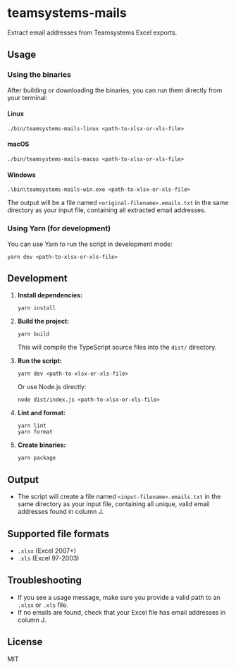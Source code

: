 # teamsystems-mails

Extract email addresses from Teamsystems Excel exports.

## Usage

### Using the binaries

After building or downloading the binaries, you can run them directly from your terminal:

#### Linux

```
./bin/teamsystems-mails-linux <path-to-xlsx-or-xls-file>
```

#### macOS

```
./bin/teamsystems-mails-macos <path-to-xlsx-or-xls-file>
```

#### Windows

```
.\bin\teamsystems-mails-win.exe <path-to-xlsx-or-xls-file>
```

The output will be a file named `<original-filename>.emails.txt` in the same directory as your input file, containing all extracted email addresses.

### Using Yarn (for development)

You can use Yarn to run the script in development mode:

```
yarn dev <path-to-xlsx-or-xls-file>
```

## Development

1. **Install dependencies:**

   ```
   yarn install
   ```

2. **Build the project:**

   ```
   yarn build
   ```

   This will compile the TypeScript source files into the `dist/` directory.

3. **Run the script:**

   ```
   yarn dev <path-to-xlsx-or-xls-file>
   ```

   Or use Node.js directly:

   ```
   node dist/index.js <path-to-xlsx-or-xls-file>
   ```

4. **Lint and format:**

   ```
   yarn lint
   yarn format
   ```

5. **Create binaries:**
   ```
   yarn package
   ```

## Output

- The script will create a file named `<input-filename>.emails.txt` in the same directory as your input file, containing all unique, valid email addresses found in column J.

## Supported file formats

- `.xlsx` (Excel 2007+)
- `.xls` (Excel 97-2003)

## Troubleshooting

- If you see a usage message, make sure you provide a valid path to an `.xlsx` or `.xls` file.
- If no emails are found, check that your Excel file has email addresses in column J.

## License

MIT
